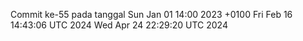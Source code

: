 Commit ke-55 pada tanggal Sun Jan 01 14:00 2023 +0100
Fri Feb 16 14:43:06 UTC 2024
Wed Apr 24 22:29:20 UTC 2024
